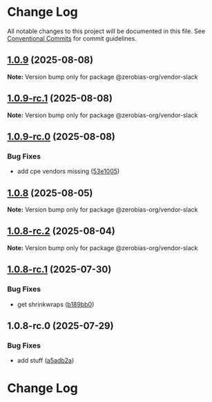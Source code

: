# Change Log

All notable changes to this project will be documented in this file.
See [Conventional Commits](https://conventionalcommits.org) for commit guidelines.

## [1.0.9](https://github.com/zerobias-org/vendor/compare/@zerobias-org/vendor-slack@1.0.9-rc.1...@zerobias-org/vendor-slack@1.0.9) (2025-08-08)

**Note:** Version bump only for package @zerobias-org/vendor-slack





## [1.0.9-rc.1](https://github.com/zerobias-org/vendor/compare/@zerobias-org/vendor-slack@1.0.9-rc.0...@zerobias-org/vendor-slack@1.0.9-rc.1) (2025-08-08)

**Note:** Version bump only for package @zerobias-org/vendor-slack





## [1.0.9-rc.0](https://github.com/zerobias-org/vendor/compare/@zerobias-org/vendor-slack@1.0.8...@zerobias-org/vendor-slack@1.0.9-rc.0) (2025-08-08)


### Bug Fixes

* add cpe vendors missing ([53e1005](https://github.com/zerobias-org/vendor/commit/53e100520e848be73b2cba8a0ef4f184844b8abb))





## [1.0.8](https://github.com/zerobias-org/vendor/compare/@zerobias-org/vendor-slack@1.0.8-rc.2...@zerobias-org/vendor-slack@1.0.8) (2025-08-05)

**Note:** Version bump only for package @zerobias-org/vendor-slack





## [1.0.8-rc.2](https://github.com/zerobias-org/vendor/compare/@zerobias-org/vendor-slack@1.0.8-rc.1...@zerobias-org/vendor-slack@1.0.8-rc.2) (2025-08-04)

**Note:** Version bump only for package @zerobias-org/vendor-slack





## [1.0.8-rc.1](https://github.com/zerobias-org/vendor/compare/@zerobias-org/vendor-slack@1.0.8-rc.0...@zerobias-org/vendor-slack@1.0.8-rc.1) (2025-07-30)


### Bug Fixes

* get shrinkwraps ([b189bb0](https://github.com/zerobias-org/vendor/commit/b189bb0cf53ad66427530ccc0eab7824527942d3))





## 1.0.8-rc.0 (2025-07-29)


### Bug Fixes

* add stuff ([a5adb2a](https://github.com/zerobias-org/vendor/commit/a5adb2aecd0670c42e9077affecb6a047bf30fc6))





# Change Log
